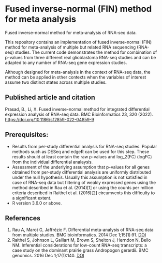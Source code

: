 # Fused inverse-normal (FIN) method for meta analysis
Fused inverse-normal method for meta-analysis of RNA-seq data.

This repository contains an implementation of fused inverse-normal (FIN) method for meta-analysis of multiple but related RNA sequencing (RNA-seq) studies. The current code demonstrates the method for combination of p-values from three different real glioblastoma RNA-seq studies and can be adapted to any number of RNA-seq gene expression studies.

Although designed for meta-analysis in the context of RNA-seq data, the method can be applied in other contexts when the variables of interest assume two distinct states across multiple studies. 

## Published article and citation
Prasad, B., Li, X. Fused inverse-normal method for integrated differential expression analysis of RNA-seq data. BMC Bioinformatics 23, 320 (2022). https://doi.org/10.1186/s12859-022-04859-9

## Prerequisites:
* Results from per-study differential analysis for RNA-seq studies. Popular methods such as DESeq and edgeR can be used for this step. These results should at least contain the raw p-values and log_2(FC) (logFC) from the individual differential analaysis.  
* Assessment of the underlying assumption that p-values for all genes obtained from per-study differential analysis are uniformly distributed under the null hypothesis. Usually this assumption is not satisfied in case of RNA-seq data but filtering of weakly expressed genes using the method described in Rau et al. (2014)[1] or using the counts per million criteria described in Raithel et al. (2016)[2] circumvents this difficulty to a significant extent.
* R version 3.6.0 or above.

## References
1. Rau A, Marot G, Jaffrézic F. Differential meta-analysis of RNA-seq data from multiple studies. BMC bioinformatics. 2014 Dec 1;15(1):91. [DOI](https://doi.org/10.1186/1471-2105-15-91)
2. Raithel S, Johnson L, Galliart M, Brown S, Shelton J, Herndon N, Bello NM. Inferential considerations for low-count RNA-seq transcripts: a case study on the dominant prairie grass Andropogon gerardii. BMC genomics. 2016 Dec 1;17(1):140. [DOI](https://doi.org/10.1186/s12864-016-2442-7)

